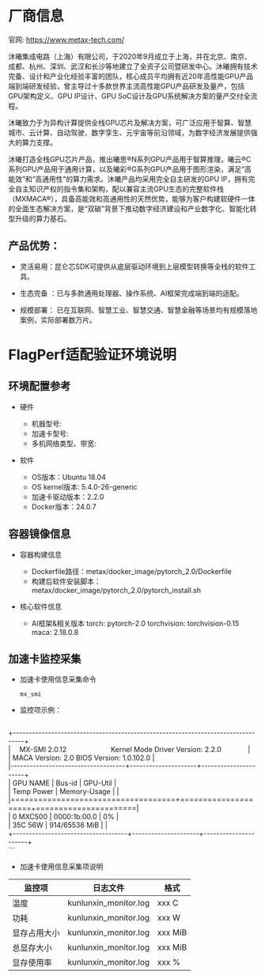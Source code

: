 # 厂商信息

官网: https://www.metax-tech.com/

沐曦集成电路（上海）有限公司，于2020年9月成立于上海，并在北京、南京、成都、杭州、深圳、武汉和长沙等地建立了全资子公司暨研发中心。沐曦拥有技术完备、设计和产业化经验丰富的团队，核心成员平均拥有近20年高性能GPU产品端到端研发经验，曾主导过十多款世界主流高性能GPU产品研发及量产，包括GPU架构定义、GPU IP设计、GPU SoC设计及GPU系统解决方案的量产交付全流程。

沐曦致力于为异构计算提供全栈GPU芯片及解决方案，可广泛应用于智算、智慧城市、云计算、自动驾驶、数字孪生、元宇宙等前沿领域，为数字经济发展提供强大的算力支撑。

沐曦打造全栈GPU芯片产品，推出曦思®N系列GPU产品用于智算推理，曦云®C系列GPU产品用于通用计算，以及曦彩®G系列GPU产品用于图形渲染，满足“高能效”和“高通用性”的算力需求。沐曦产品均采用完全自主研发的GPU IP，拥有完全自主知识产权的指令集和架构，配以兼容主流GPU生态的完整软件栈（MXMACA®），具备高能效和高通用性的天然优势，能够为客户构建软硬件一体的全面生态解决方案，是“双碳”背景下推动数字经济建设和产业数字化、智能化转型升级的算力基石。

## 产品优势：

- 灵活易用：昆仑芯SDK可提供从底层驱动环境到上层模型转换等全栈的软件工具。

- 生态完备 ：已与多款通用处理器、操作系统、AI框架完成端到端的适配。

- 规模部署： 已在互联网、智慧工业、智慧交通、智慧金融等场景均有规模落地案例，实际部署数万片。


# FlagPerf适配验证环境说明
## 环境配置参考
- 硬件
  - 机器型号: 
  - 加速卡型号: 
  - 多机网络类型、带宽: 

- 软件
  - OS版本：Ubuntu 18.04
  - OS kernel版本: 5.4.0-26-generic
  - 加速卡驱动版本：2.2.0
  - Docker版本：24.0.7


## 容器镜像信息
- 容器构建信息
  - Dockerfile路径：metax/docker_image/pytorch_2.0/Dockerfile
  - 构建后软件安装脚本：metax/docker_image/pytorch_2.0/pytorch_install.sh

- 核心软件信息 
  - AI框架&相关版本
    torch: pytorch-2.0
    torchvision: torchvision-0.15
    maca: 2.18.0.8


## 加速卡监控采集
- 加速卡使用信息采集命令

  ```shell 
  mx_smi
  ```
- 监控项示例：
    ```shell
+---------------------------------------------------------------------------------+  
|&emsp; MX-SMI 2.0.12&emsp; &emsp; &emsp; &emsp; &emsp; Kernel Mode Driver Version: 2.2.0&emsp; &emsp; &emsp; |  
| MACA Version: 2.0                   BIOS Version: 1.0.102.0                     |  
|------------------------------------+---------------------+----------------------+  
| GPU         NAME                   | Bus-id              | GPU-Util             |  
| Temp        Power                  | Memory-Usage        |                      |  
|====================================+=====================+======================|  
| 0           MXC500                 | 0000:1b:00.0        | 0%                   |  
| 35C         56W                    | 914/65536 MiB       |                      |  
+------------------------------------+---------------------+----------------------+  
    ```

- 加速卡使用信息采集项说明

|监控项| 日志文件 | 格式 |
|---|---|---|
|温度| kunlunxin_monitor.log | xxx C |
|功耗 |kunlunxin_monitor.log | xxx W |
|显存占用大小 |kunlunxin_monitor.log |xxx MiB |
|总显存大小 |kunlunxin_monitor.log |xxx MiB |
|显存使用率 |kunlunxin_monitor.log |xxx % |



